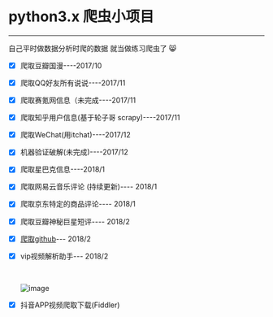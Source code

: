 # python3.x 爬虫小项目

---

自己平时做数据分析时爬的数据 就当做练习爬虫了 :smile_cat:

- [x] 爬取豆瓣国漫----2017/10

- [x] 爬取QQ好友所有说说----2017/11

- [x] 爬取赛氪网信息（未完成----2017/11

- [x] 爬取知乎用户信息(基于轮子哥 scrapy)----2017/11

- [x] 爬取WeChat(用itchat)----2017/12

- [x] 机器验证破解(未完成)----2017/12

- [x] 爬取星巴克信息----2018/1

- [x] 爬取网易云音乐评论 (持续更新)---- 2018/1

- [x] 爬取京东特定的商品评论---- 2018/1

- [x] 爬取豆瓣神秘巨星短评---- 2018/2

- [x] [爬取github](http://www.kongwiki.online/%E6%8A%80%E6%9C%AF/2018/02/19/%E5%AF%B9github%E7%94%A8%E6%88%B7%E8%BF%9B%E8%A1%8C%E5%88%86%E6%9E%90.html)--- 2018/2

- [x] vip视频解析助手--- 2018/2     

  ​

  ![image](https://raw.githubusercontent.com/KongWiKi/spider/master/image/vip-%E7%A0%B4%E8%A7%A3.png)


* [x] 抖音APP视频爬取下载(Fiddler)



